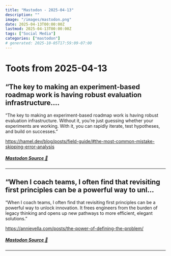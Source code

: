 ```yaml
---
title: "Mastodon - 2025-04-13"
description: ""
image: "/images/mastodon.png"
date: 2025-04-13T00:00:00Z
lastmod: 2025-04-13T00:00:00Z
tags: ["Social Media"]
categories: ["mastodon"]
# generated: 2025-10-05T17:59:09-07:00
---
```


# Toots from 2025-04-13

## “The key to making an experiment-based roadmap work is having robust evaluation infrastructure....

“The key to making an experiment-based roadmap work is having robust evaluation infrastructure. Without it, you’re just guessing whether your experiments are working. With it, you can rapidly iterate, test hypotheses, and build on successes.”

<https://hamel.dev/blog/posts/field-guide/#the-most-common-mistake-skipping-error-analysis>

##### [Mastodon Source 🐘](https://hachyderm.io/@mweagle/114328831019912822)

---

## “When I coach teams, I often find that revisiting first principles can be a powerful way to unl...

“When I coach teams, I often find that revisiting first principles can be a powerful way to unlock innovation. It frees engineers from the burden of legacy thinking and opens up new pathways to more efficient, elegant solutions.”

<https://annievella.com/posts/the-power-of-defining-the-problem/>

##### [Mastodon Source 🐘](https://hachyderm.io/@mweagle/114328747598091554)

---

